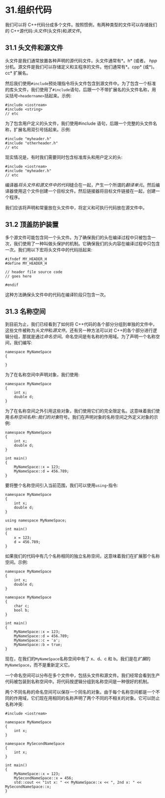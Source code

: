 # 31.组织代码

我们可以将 C++代码分成多个文件。按照惯例，有两种类型的文件可以存储我们的 C++源代码:*头文件*(头文件)和*源文件*。

## 31.1 头文件和源文件

头文件是我们通常放置各种声明的源代码文件。头文件通常有*。h* (或者。 *hpp* 分机。源文件是我们可以存储定义和主程序的文件。他们通常有*。cpp* (或*)。cc* 扩展名。

然后我们使用`#include`预处理指令将头文件包含到源文件中。为了包含一个标准的库头文件，我们使用了`#include`语句，后跟一个不带扩展名的头文件名称，用尖括号`<headername>`括起来。示例:

```
#include <iostream>
#include <string>
// etc

```

为了包含用户定义的头文件，我们使用#include 语句，后跟一个完整的头文件名称，扩展名用双引号括起来。示例:

```
#include "myheader.h"
#include "otherheader.h"
// etc

```

现实情况是，有时我们需要同时包含标准库头和用户定义的头:

```
#include <iostream>
#include "myheader.h"
// etc

```

编译器*将头文件和源文件中的代码*缝合在一起，产生一个所谓的*翻译单元*。然后编译器使用这个文件创建一个目标文件。然后链接器将目标文件链接在一起，创建一个程序。

我们应该将声明和常量放在头文件中，将定义和可执行代码放在源文件中。

## 31.2 顶盖防护装置

多个源文件可能包含同一个头文件。为了确保我们的头在编译过程中只被包含一次，我们使用了一种叫做头保护的机制。它确保我们的头内容在编译过程中只包含一次。我们用以下宏将头文件中的代码括起来:

```
#ifndef MY_HEADER_H
#define MY_HEADER_H

// header file source code
// goes here

#endif

```

这种方法确保头文件中的代码在编译阶段只包含一次。

## 31.3 名称空间

到目前为止，我们已经看到了如何将 C++代码的各个部分分组到单独的文件中，这些文件被称为*头文件*和*源文件*。还有另一种方法可以对 C++的各个部分进行逻辑分组，那就是通过*命名空间*。命名空间是有名称的作用域。为了声明一个名称空间，我们编写:

```
namespace MyNameSpace
{

}

```

为了在名称空间中声明对象，我们使用:

```
namespace MyNameSpace
{
    int x;
    double d;
}

```

为了在名称空间之外引用这些对象，我们使用它们的完全限定名。这意味着我们使用*名称空间名称::我们的对象*符号。我们在声明对象的名称空间之外定义对象的示例:

```
namespace MyNameSpace
{
    int x;
    double d;
}

int main()
{
    MyNameSpace::x = 123;
    MyNameSpace::d = 456.789;
}

```

要将整个名称空间引入当前范围，我们可以使用`using`-指令:

```
namespace MyNameSpace
{
    int x;
    double d;
}

using namespace MyNameSpace;

int main()
{
    x = 123;
    d = 456.789;
}

```

如果我们的代码中有几个名称相同的独立名称空间，这意味着我们在扩展那个名称空间。示例:

```
namespace MyNameSpace
{
    int x;
    double d;
}

namespace MyNameSpace
{
    char c;
    bool b;
}

int main()
{
    MyNameSpace::x = 123;
    MyNameSpace::d = 456.789;
    MyNameSpace::c = 'a';
    MyNameSpace::b = true;
}

```

现在，在我们的`MyNameSpace`名称空间中有了 x、d、c 和 b。我们是在*扩展*的`MyNameSpace`，而不是重新定义它。

一个命名空间可以分布在多个文件中，包括头文件和源文件。我们经常会看到生产代码被包装到名称空间中。将代码按逻辑分组到名称空间是一种很好的机制。

两个不同名称的命名空间可以保存一个同名的对象。由于每个名称空间都是一个不同的作用域，它们现在用相同的名称声明了两个不同的不相关的对象。它可以防止名称冲突:

```
#include <iostream>

namespace MyNameSpace
{
    int x;
}

namespace MySecondNameSpace
{
    int x;
}

int main()
{
    MyNameSpace::x = 123;
    MySecondNameSpace::x = 456;
    std::cout << "1st x: " << MyNameSpace::x << ", 2nd x: " << MySecondNameSpace::x;
}

```